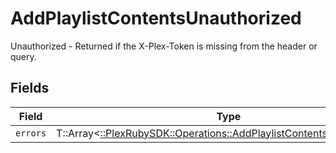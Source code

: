 # AddPlaylistContentsUnauthorized

Unauthorized - Returned if the X-Plex-Token is missing from the header or query.


## Fields

| Field                                                                                                                                    | Type                                                                                                                                     | Required                                                                                                                                 | Description                                                                                                                              |
| ---------------------------------------------------------------------------------------------------------------------------------------- | ---------------------------------------------------------------------------------------------------------------------------------------- | ---------------------------------------------------------------------------------------------------------------------------------------- | ---------------------------------------------------------------------------------------------------------------------------------------- |
| `errors`                                                                                                                                 | T::Array<[::PlexRubySDK::Operations::AddPlaylistContentsPlaylistsErrors](../../models/operations/addplaylistcontentsplaylistserrors.md)> | :heavy_minus_sign:                                                                                                                       | N/A                                                                                                                                      |